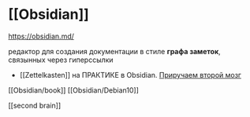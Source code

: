 # [[Obsidian]]

https://obsidian.md/

редактор для создания документации в стиле **графа заметок**, связынных через гиперссылки

- [[Zettelkasten]] на ПРАКТИКЕ в Obsidian. [Приручаем второй мозг](https://www.youtube.com/watch?v=YG4dVK6GOUk)


[[Obsidian/book]]
[[Obsidian/Debian10]]


[[second brain]]
